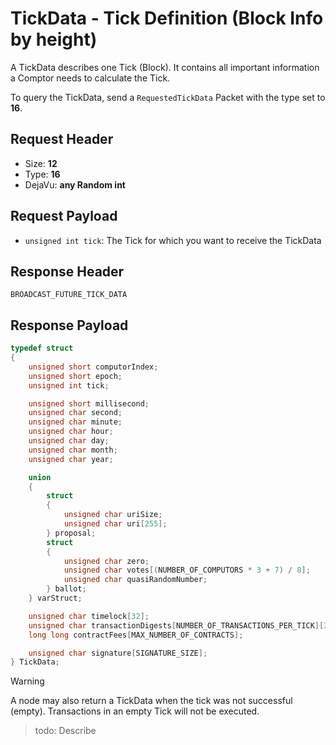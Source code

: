 # TickData - Tick Definition (Block Info by height)
A TickData describes one Tick (Block). It contains all important information a Comptor needs to calculate the Tick.

To query the TickData, send a `RequestedTickData` Packet with the type set to **16**.

## Request Header
- Size: **12**
- Type: **16**
- DejaVu: **any Random int**

## Request Payload
- `unsigned int tick`: The Tick for which you want to receive the TickData

## Response Header
`BROADCAST_FUTURE_TICK_DATA`

## Response Payload

```c++
typedef struct
{
    unsigned short computorIndex;
    unsigned short epoch;
    unsigned int tick;

    unsigned short millisecond;
    unsigned char second;
    unsigned char minute;
    unsigned char hour;
    unsigned char day;
    unsigned char month;
    unsigned char year;

    union
    {
        struct
        {
            unsigned char uriSize;
            unsigned char uri[255];
        } proposal;
        struct
        {
            unsigned char zero;
            unsigned char votes[(NUMBER_OF_COMPUTORS * 3 + 7) / 8];
            unsigned char quasiRandomNumber;
        } ballot;
    } varStruct;

    unsigned char timelock[32];
    unsigned char transactionDigests[NUMBER_OF_TRANSACTIONS_PER_TICK][32];
    long long contractFees[MAX_NUMBER_OF_CONTRACTS];

    unsigned char signature[SIGNATURE_SIZE];
} TickData;
```

> [!WARNING]
> A node may also return a TickData when the tick was not successful (empty). Transactions in an empty Tick will not be executed.

> todo: Describe
